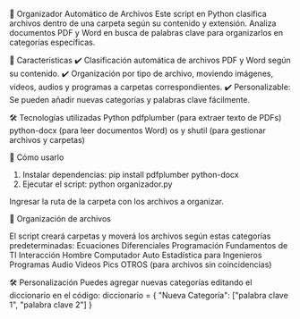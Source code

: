 📂 Organizador Automático de Archivos
Este script en Python clasifica archivos dentro de una carpeta según su contenido y extensión. 
Analiza documentos PDF y Word en busca de palabras clave para organizarlos en categorías específicas.

🚀 Características
✔️ Clasificación automática de archivos PDF y Word según su contenido.
✔️ Organización por tipo de archivo, moviendo imágenes, videos, audios y programas a carpetas correspondientes.
✔️ Personalizable: Se pueden añadir nuevas categorías y palabras clave fácilmente.

🛠️ Tecnologías utilizadas
Python
pdfplumber (para extraer texto de PDFs)
python-docx (para leer documentos Word)
os y shutil (para gestionar archivos y carpetas)

📌 Cómo usarlo
1. Instalar dependencias:
pip install pdfplumber python-docx
2. Ejecutar el script:
python organizador.py

Ingresar la ruta de la carpeta con los archivos a organizar.

📁 Organización de archivos

El script creará carpetas y moverá los archivos según estas categorías predeterminadas:
Ecuaciones Diferenciales
Programación
Fundamentos de TI
Interacción Hombre Computador
Auto
Estadística para Ingenieros
Programas
Audio
Videos
Pics
OTROS (para archivos sin coincidencias)

🛠️ Personalización
Puedes agregar nuevas categorías editando el diccionario en el código:
diccionario = {
    "Nueva Categoría": ["palabra clave 1", "palabra clave 2"]
}
